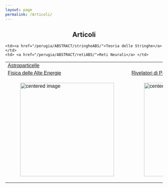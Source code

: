 ```yaml
---
layout: page
permalink: /Articoli/
---
```

<html>
<head>
<style>
table {
  font-family: arial, sans-serif;
  border-collapse: collapse;
  width: 100%;
}

td, th {
  text-align: left;
  padding: 8px;
}

</style>
</head>
<body>
<center><h2><b>Articoli</b></h2></center>
<table>
  <tr>
    <td><a href="/perugia/ABSTRACT/amsABS/">Astroparticelle</a> </td>

    <td><a href="/perugia/ABSTRACT/stringheABS/">Teoria delle Stringhe</a></td>
    <td> <a href="/perugia/ABSTRACT/retiABS/">Reti Neurali</a> </td>
  </tr>

  <tr>
    <td><a href="/perugia/ABSTRACT/na62ABS/">Fisica delle Alte Energie</a></td>
    <td><a href="/perugia/ABSTRACT/triggerABS/">Rivelatori di Particelle</a></td>
    <td><a href="/perugia/ABSTRACT/cernABS/">Cern</a>                     </td>
  </tr>


  <tr>
    <td><figure>
        <img src="/perugia/ImmaginiAbstract/ams02ABS.png" alt="centered image" style="max-width:100%"
        height="auto" width="300" class="responsive"></figure></td>
    <td><figure>
        <img src="/perugia/ImmaginiAbstract/ams02ABS.png" alt="centered image" style="max-width:100%"
        height="auto" width="300" class="responsive"></figure></td>
    <td><figure>
        <img src="/perugia/ImmaginiAbstract/ams02ABS.png" alt="centered image" style="max-width:100%"
        height="auto" width="300" class="responsive"></figure></td>
  </tr>

</table>
</body>
</html>
